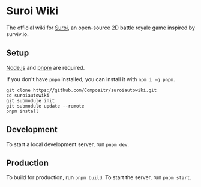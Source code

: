 # Suroi Wiki

The official wiki for [Suroi](https://suroi.io), an open-source 2D battle royale game inspired by surviv.io.

## Setup
[Node.js](https://nodejs.org/en) and [pnpm](https://pnpm.io) are required.

If you don't have `pnpm` installed, you can install it with `npm i -g pnpm`.

```shell
git clone https://github.com/Compositr/suroiautowiki.git
cd suroiautowiki
git submodule init
git submodule update --remote
pnpm install
```

## Development
To start a local development server, run `pnpm dev`.

## Production
To build for production, run `pnpm build`. To start the server, run `pnpm start`.
